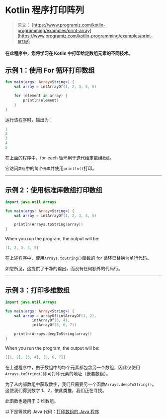 # Kotlin 程序打印阵列

> 原文： [https://www.programiz.com/kotlin-programming/examples/print-array](https://www.programiz.com/kotlin-programming/examples/print-array)

#### 在此程序中，您将学习在 Kotlin 中打印给定数组元素的不同技术。

## 示例 1：使用 For 循环打印数组

```kt
fun main(args: Array<String>) {
    val array = intArrayOf(1, 2, 3, 4, 5)

    for (element in array) {
        println(element)
    }
}
```

运行该程序时，输出为：

```kt
1
2
3
4
5
```

在上面的程序中，for-each 循环用于迭代给定数组`数组`。

它访问`数组`中的每个`元素`并使用`println()`打印。

* * *

## 示例 2：使用标准库数组打印数组

```kt
import java.util.Arrays

fun main(args: Array<String>) {
    val array = intArrayOf(1, 2, 3, 4, 5)

    println(Arrays.toString(array))
}
```

When you run the program, the output will be:

```kt
[1, 2, 3, 4, 5]
```

在上述程序中，使用`Arrays.toString()`函数的 for 循环已替换为单行代码。

如您所见，这提供了干净的输出，而没有任何额外的代码行。

* * *

## 示例 3：打印多维数组

```kt
import java.util.Arrays

fun main(args: Array<String>) {
    val array = arrayOf(intArrayOf(1, 2),
            intArrayOf(3, 4),
            intArrayOf(5, 6, 7))

    println(Arrays.deepToString(array))
}
```

When you run the program, the output will be:

```kt
[[1, 2], [3, 4], [5, 6, 7]]
```

在上述程序中，由于数组中的每个元素都包含另一个数组，因此仅使用`Arrays.toString()`即可打印元素的地址（嵌套数组）。

为了从内部数组中获取数字，我们只需要另一个函数`Arrays.deepToString()`。 这使我们得到数字 1、2，依此类推，我们正在寻找。

此函数也适用于 3 维数组。

以下是等效的 Java 代码：[打印数组的 Java 程序](/java-programming/examples/print-array "Java program to print an array")